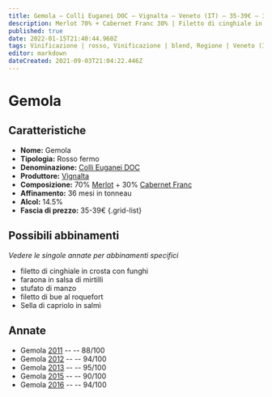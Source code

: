 ```yaml
---
title: Gemola – Colli Euganei DOC – Vignalta – Veneto (IT) – 35-39€ – 3★-5★
description: Merlot 70% + Cabernet Franc 30% | Filetto di cinghiale in crosta con funghi – Faraona in salsa di mirtilli – Stufato di manzo – Filetto di bue al roquefort – Sella di capriolo in salmì
published: true
date: 2022-01-15T21:40:44.960Z
tags: Vinificazione | rosso, Vinificazione | blend, Regione | Veneto (IT), Vinificazione | fermo, Valutazioni | 5 stelle, Vitigni | Cabernet franc, Vitigni | Merlot, Alimento | cinghiale, Aromatizzazione | in crosta, Aromatizzazione | con funghi, Alimento | faraona, Aromatizzazione | in salsa di mirtilli, Alimento | manzo, Cottura | stufato, Alimento | bue, Aromatizzazione | al roquefort, Alimento | capriolo, Aromatizzazione | in salmì, Prezzi | 35-39€
editor: markdown
dateCreated: 2021-09-03T21:04:22.446Z
---
```


# Gemola

## Caratteristiche
- **Nome:** Gemola
- **Tipologia:** Rosso fermo
- **Denominazione:** [Colli Euganei DOC](/denominazioni/Italia/Veneto/DOC/Colli-Euganei)
- **Produttore:** [Vignalta](/produttori/Italia/Veneto/Vignalta) 
- **Composizione:** 70% [Merlot](/vitigni/Francia/bacca-nera/merlot) + 30% [Cabernet Franc](/vitigni/Francia/bacca-nera/cabernet-franc)
- **Affinamento:** 36 mesi in tonneau 
- **Alcol:** 14.5%
- **Fascia di prezzo:** 35-39€
{.grid-list}




## Possibili abbinamenti
*Vedere le singole annate per abbinamenti specifici*

- filetto di cinghiale in crosta con funghi
- faraona in salsa di mirtilli
- stufato di manzo
- filetto di bue al roquefort
- Sella di capriolo in salmì

## Annate
- Gemola [2011](vini/Italia/Veneto/Vignalta/Gemola/2011) -- <span class="star-3"></span> -- 88/100
- Gemola [2012](vini/Italia/Veneto/Vignalta/Gemola/2012) -- <span class="star-5"></span> -- 94/100 
- Gemola [2013](vini/Italia/Veneto/Vignalta/Gemola/2013) -- <span class="star-5"></span> -- 95/100
- Gemola [2015](vini/Italia/Veneto/Vignalta/Gemola/2015) -- <span class="star-4"></span> -- 90/100
- Gemola [2016](vini/Italia/Veneto/Vignalta/Gemola/2016) -- <span class="star-5"></span> -- 94/100